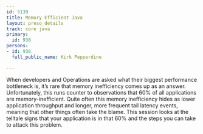 ```yaml
---
id: 5139
title: Memory Efficient Java
layout: preso_details
track: core java
primary:
  id: 938
persons:
- id: 938
  full_public_name: Kirk Pepperdine

---
```

When developers and Operations are asked what their biggest performance bottleneck is, it’s rare that memory inefficiency comes up as an answer. Unfortunately, this runs counter to observations that 60% of all applications are memory-inefficient. Quite often this memory inefficiency hides as lower application throughput and longer, more frequent tail latency events, meaning that other things often take the blame. This session looks at the telltale signs that your application is in that 60% and the steps you can take to attack this problem.